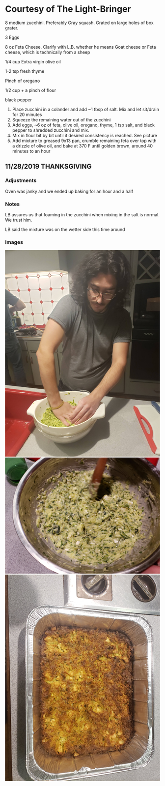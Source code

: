 # Courtesy of The Light-Bringer

8 medium zucchini. Preferably Gray squash. Grated on large holes of box grater.

3 Eggs

8 oz Feta Cheese. Clarify with L.B. whether he means Goat cheese or Feta cheese, which is technically from a sheep

1/4 cup Extra virgin olive oil

1-2 tsp fresh thyme

Pinch of oregano

1/2 cup + a pinch of flour

black pepper

1. Place zucchini in a colander and add ~1 tbsp of salt. Mix and let sit/drain for 20 minutes
2. Squeeze the remaining water out of the zucchini
3. Add eggs, ~6 oz of feta, olive oil, oregano, thyme, 1 tsp salt, and black pepper to shredded zucchini and mix. 
4. Mix in flour bit by bit until it desired consistency is reached. See picture
5. Add mixture to greased 9x13 pan, crumble remaining feta over top with a drizzle of olive oil,
 and bake at 370 F until golden brown, around 40 minutes to an hour
## 11/28/2019 THANKSGIVING
### Adjustments

Oven was janky and we ended up baking for an hour and a half
### Notes

LB assures us that foaming in the zucchini when mixing in the salt is normal. We trust him.

LB said the mixture was on the wetter side this time around
### Images
![Squeezing](Images/Squeezing.jpg)
![Consistency](Images/Consistency.jpg)
![Finished](Images/Finished.jpg)
